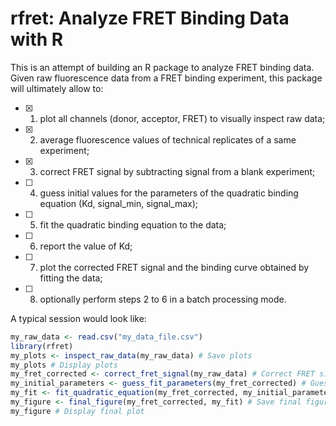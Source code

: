 # rfret: Analyze FRET Binding Data with R

This is an attempt of building an R package to analyze FRET binding data.
Given raw fluorescence data from a FRET binding experiment, this package will
ultimately allow to:

- [x] 1. plot all channels (donor, acceptor, FRET) to visually inspect raw data;
- [x] 2. average fluorescence values of technical replicates of a same experiment;
- [x] 3. correct FRET signal by subtracting signal from a blank experiment;
- [ ] 4. guess initial values for the parameters of the quadratic binding equation
      (Kd, signal_min, signal_max);
- [ ] 5. fit the quadratic binding equation to the data;
- [ ] 6. report the value of Kd;
- [ ] 7. plot the corrected FRET signal and the binding curve obtained by fitting
      the data;
- [ ] 8. optionally perform steps 2 to 6 in a batch processing mode.

A typical session would look like:

```R
my_raw_data <- read.csv("my_data_file.csv")
library(rfret)
my_plots <- inspect_raw_data(my_raw_data) # Save plots
my_plots # Display plots
my_fret_corrected <- correct_fret_signal(my_raw_data) # Correct FRET signal (subtract signal from a blank experiment)
my_initial_parameters <- guess_fit_parameters(my_fret_corrected) # Guess Kd, signal_min and signal_max
my_fit <- fit_quadratic_equation(my_fret_corrected, my_initial_parameters) # Fit model to data
my_figure <- final_figure(my_fret_corrected, my_fit) # Save final figure (data and binding curve)
my_figure # Display final plot
```
